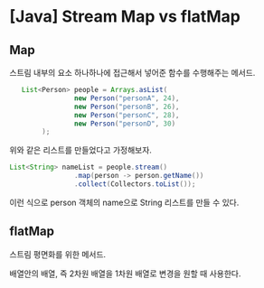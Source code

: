 # [Java] Stream Map vs flatMap

## Map

스트림 내부의 요소 하나하나에 접근해서 넣어준 함수를 수행해주는 메서드.

```java
   List<Person> people = Arrays.asList(
                new Person("personA", 24),
                new Person("personB", 26),
                new Person("personC", 28),
                new Person("personD", 30)
        );
```

위와 같은 리스트를 만들었다고 가정해보자.

```java
List<String> nameList = people.stream()
                .map(person -> person.getName())
                .collect(Collectors.toList());
```

이런 식으로 person 객체의 name으로 String 리스트를 만들 수 있다.

## flatMap

스트림 평면화를 위한 메서드.

배열안의 배열, 즉 2차원 배열을 1차원 배열로 변경을 원할 때 사용한다.


